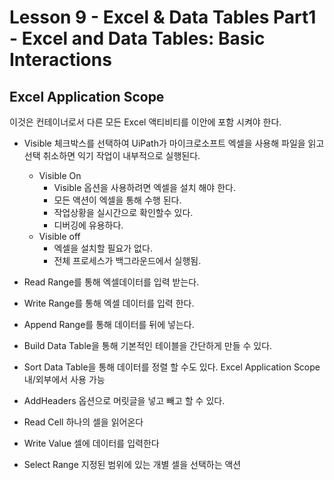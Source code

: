 # Lesson 9 - Excel & Data Tables Part1 - Excel and Data Tables: Basic Interactions

## Excel Application Scope

이것은 컨테이너로서 다른 모든 Excel 액티비티를 이안에 포함 시켜야 한다.
* Visible 체크박스를 선택하여 UiPath가 마이크로소프트 엑셀을 사용해 파일을 읽고 선택 취소하면 익기 작업이 내부적으로 실행된다.
    + Visible On
        + Visible 옵션을 사용하려면 엑셀을 설치 해야 한다.
        + 모든 액션이 엑셀을 통해 수행 된다.
        + 작업상황을 실시간으로 확인할수 있다.
        + 디버깅에 유용하다.
    + Visible off
        + 엑셀을 설치할 필요가 없다.
        + 전체 프로세스가 백그라운드에서 실행됨.

* Read Range를 통해 엑셀데이터를 입력 받는다.
* Write Range를 통해 엑셀 데이터를 입력 한다.
* Append Range를 통해 데이터를 뒤에 넣는다.
* Build Data Table을 통해 기본적인 테이블을 간단하게 만들 수 있다.
* Sort Data Table을 통해 데이터를 정렬 할 수도 있다. Excel Application Scope 내/외부에서 사용 가능
* AddHeaders 옵션으로 머릿글을 넣고 빼고 할 수 있다.
* Read Cell 하나의 셀을 읽어온다
* Write Value 셀에 데이터를 입력한다
* Select Range 지정된 범위에 있는 개별 셀을 선택하는 액션
